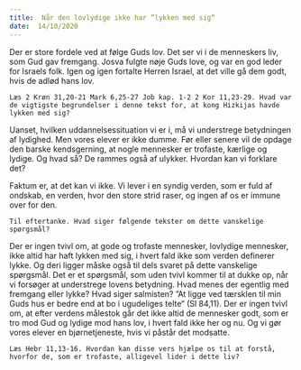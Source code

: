 ```yaml
---
title:  Når den lovlydige ikke har ”lykken med sig“
date:  14/10/2020
---
```


Der er store fordele ved at følge Guds lov. Det ser vi i de menneskers liv, som Gud gav fremgang. Josva fulgte nøje Guds love, og var en god leder for Israels folk. Igen og igen fortalte Herren Israel, at det ville gå dem godt, hvis de adlød hans lov.

`Læs 2 Krøn 31,20-21 Mark 6,25-27 Job kap. 1-2 2 Kor 11,23-29. Hvad var de vigtigste begrundelser i denne tekst for, at kong Hizkijas havde lykken med sig?`

Uanset, hvilken uddannelsessituation vi er i, må vi understrege betydningen af lydighed. Men vores elever er ikke dumme. Før eller senere vil de opdage den barske kendsgerning, at nogle mennesker er trofaste, kærlige og lydige. Og hvad så? De rammes også af ulykker. Hvordan kan vi forklare det?

Faktum er, at det kan vi ikke. Vi lever i en syndig verden, som er fuld af ondskab, en verden, hvor den store strid raser, og ingen af os er immune over for den.

`Til eftertanke. Hvad siger følgende tekster om dette vanskelige spørgsmål?`

Der er ingen tvivl om, at gode og trofaste mennesker, lovlydige mennesker, ikke altid har haft lykken med sig, i hvert fald ikke som verden definerer lykke. Og deri ligger måske også til dels svaret på dette vanskelige spørgsmål. Det er et spørgsmål, som uden tvivl kommer til at dukke op, når vi forsøger at understrege lovens betydning. Hvad menes der egentlig med fremgang eller lykke? Hvad siger salmisten? ”At ligge ved tærsklen til min Guds hus er bedre end at bo i ugudeliges telte“ (Sl 84,11). Der er ingen tvivl om, at efter verdens målestok går det ikke altid de mennesker godt, som er tro mod Gud og lydige mod hans lov, i hvert fald ikke her og nu. Og vi gør vores elever en bjørnetjeneste, hvis vi påstår det modsatte.

`Læs Hebr 11,13-16. Hvordan kan disse vers hjælpe os til at forstå, hvorfor de, som er trofaste, alligevel lider i dette liv?`